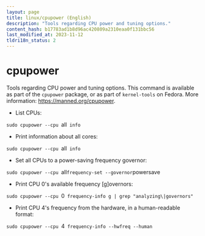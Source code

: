 ```yaml
---
layout: page
title: linux/cpupower (English)
description: "Tools regarding CPU power and tuning options."
content_hash: b17783ad1b8d96ac420809a2310eaa0f131bbc56
last_modified_at: 2023-11-12
tldri18n_status: 2
---
```

# cpupower

Tools regarding CPU power and tuning options.
This command is available as part of the `cpupower` package, or as part of `kernel-tools` on Fedora.
More information: <https://manned.org/cpupower>.

- List CPUs:

`sudo cpupower --cpu `<span class="tldr-var badge badge-pill bg-dark-lm bg-white-dm text-white-lm text-dark-dm font-weight-bold">all</span>` info`

- Print information about all cores:

`sudo cpupower --cpu `<span class="tldr-var badge badge-pill bg-dark-lm bg-white-dm text-white-lm text-dark-dm font-weight-bold">all</span>` info`

- Set all CPUs to a power-saving frequency governor:

`sudo cpupower --cpu `<span class="tldr-var badge badge-pill bg-dark-lm bg-white-dm text-white-lm text-dark-dm font-weight-bold">all</span>` frequency-set --governor `<span class="tldr-var badge badge-pill bg-dark-lm bg-white-dm text-white-lm text-dark-dm font-weight-bold">powersave</span>

- Print CPU 0's available frequency [g]overnors:

`sudo cpupower --cpu `<span class="tldr-var badge badge-pill bg-dark-lm bg-white-dm text-white-lm text-dark-dm font-weight-bold">0</span>` frequency-info g | grep "analyzing\|governors"`

- Print CPU 4's frequency from the hardware, in a human-readable format:

`sudo cpupower --cpu `<span class="tldr-var badge badge-pill bg-dark-lm bg-white-dm text-white-lm text-dark-dm font-weight-bold">4</span>` frequency-info --hwfreq --human`
